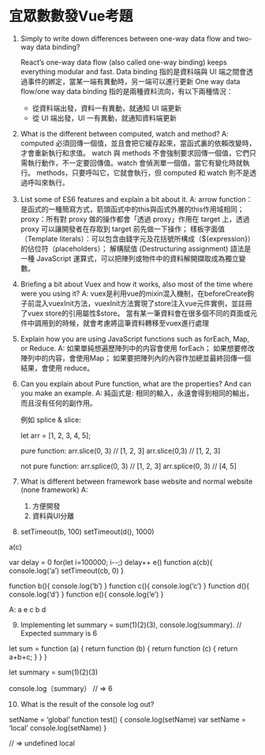 # 宜眾數數發Vue考題
1.	Simply to write down differences between one-way data flow and two-way data binding?

    React’s one-way data flow (also called one-way binding) keeps everything modular and fast.
    Data binding 指的是資料端與 UI 端之間會透過事件的綁定，當某一端有異動時，另一端可以進行更新
    One way data flow/one way data binding 指的是兩種資料流向，有以下兩種情況：
    -  從資料端出發，資料一有異動，就通知 UI 端更新
    -  從 UI 端出發，UI 一有異動，就通知資料端更新

2.	What is the different between computed, watch and method?
  A:
    computed 必須回傳一個值，並且會把它緩存起來，當函式裏的依賴改變時，才會重新執行和求值。
    watch 與 methods 不會強制要求回傳一個值，它們只需執行動作，不一定要回傳值。watch 會偵測單一個值，當它有變化時就執行。
    methods，只要呼叫它，它就會執行，但 computed 和 watch 則不是透過呼叫來執行。

3.	List some of ES6 features and explain a bit about it.
  A:
    arrow function：是函式的一種簡寫方式，箭頭函式中的this與函式外層的this作用域相同；
    proxy：所有對 proxy 做的操作都會「透過 proxy」作用在 target 上，透過 proxy 可以讓開發者在存取到 target 前先做一下操作；
    樣板字面值（Template literals）：可以包含由錢字元及花括號所構成（${expression}）的佔位符（placeholders）；
    解構賦值 (Destructuring assignment) 語法是一種 JavaScript 運算式，可以把陣列或物件中的資料解開擷取成為獨立變數。

4.	Briefing a bit about Vuex and how it works, also most of the time where were you using it?
  A:
    vuex是利用vue的mixin混入機制，在beforeCreate鉤子前混入vuexInit方法，vuexInit方法實現了store注入vue元件實例，並註冊了vuex store的引用屬性$store。
    當有某一筆資料會在很多個不同的頁面或元件中調用到的時候，就會考慮將這筆資料轉移至vuex進行處理

5.	Explain how you are using JavaScript functions such as forEach, Map, or Reduce.
  A:
    如果單純想遍歷陣列中的内容會使用 forEach；
    如果想要修改陣列中的内容，會使用Map；
    如果要把陣列內的內容作加總並最終回傳一個結果，會使用 reduce。

6.	Can you explain about Pure function, what are the properties? And can you make an example.
  A:
    純函式是: 相同的輸入，永遠會得到相同的輸出，而且沒有任何的副作用。

    例如 splice & slice:

    let arr = [1, 2, 3, 4, 5];

    pure function:
    arr.slice(0, 3)  // [1, 2, 3]
    arr.slice(0,3)  // [1, 2, 3]

    not pure function:
    arr.splice(0, 3) // [1, 2, 3]
    arr.splice(0, 3) // [4, 5]

7.	What is different between framework base website and normal website (none framework)
  A:
    1. 方便開發
    2. 資料與UI分離

8.	setTimeout(b, 100) setTimeout(d(), 1000)

a(c)

var delay = 0
for(let i=100000; i--;) delay++ e()
function a(cb){ console.log(‘a’) setTimeout(cb, 0)
}

function b(){ console.log(‘b’) }
function c(){ console.log(‘c’) }
function d(){ console.log(‘d’) }
function e(){ console.log(‘e’) }

A: a e c b d

9.	Implementing let summary = sum(1)(2)(3), console.log(summary).
// Expected summary is 6

let sum = function (a) {
  return function (b) {
    return function (c) {
      return a+b+c;
    }
  }
}

let summary = sum(1)(2)(3)

console.log（summary） // => 6

10.	What is the result of the console log out?

setName = ‘global’ function test() {
console.log(setName) var setName = ‘local’ console.log(setName)
}

// => undefined local
